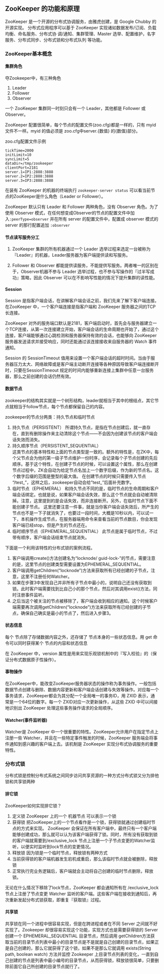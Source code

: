 ## ZooKeeper 的功能和原理

ZooKeeper 是一个开源的分布式协调服务，由雅虎创建，是 Google Chubby 的开源实现。
分布式应用程序可以基于 ZooKeeper 实现诸如数据发布/订阅、负载均衡、命名服务、分布式协
调/通知、集群管理、Master 选举、配置维护，名字服务、分布式同步、分布式锁和分布式队列
等功能。

### ZooKeeper基本概念

#### 集群角色

夺Zookeeper中，有三种角色
1. Leader
2. Follower
3. Observer

一个 ZooKeeper 集群同一时刻只会有一个 Leader，其他都是 Follower 或 Observer。

ZooKeeper 配置很简单，每个节点的配置文件(zoo.cfg)都是一样的，只有 myid 文件不一样。myid 的值必须是 zoo.cfg中server.{数值} 的{数值}部分。

zoo.cfg配置文件示例 
```
tickTime=2000
initLimit=10
syncLimit=5
dataDir=/tmp/zookeeper
clientPort=2181
server.1=IP1:2888:3888
server.2=IP2:2888:3888
server.3=IP3:2888:3888
```

在装有 ZooKeeper 的机器的终端执行 `zookeeper-server status` 可以看当前节点的ZooKeeper是什么角色（Leader or Follower）。

ZooKeeper 默认只有 Leader 和 Follower 两种角色，没有 Observer 角色。为了使用 Observer 模式，在任何想变成Observer的节点的配置文件中加入`:peerType=observer` 并在所有 server 的配置文件中，配置成 observer 模式的 server 的那行配置追加 `:observer`

#### 节点读写服务分工
1. ZooKeeper 集群的所有机器通过一个 Leader 选举过程来选定一台被称为『Leader』的机器，Leader服务器为客户端提供读和写服务。

2. Follower 和 Observer 都能提供读服务，不能提供写服务。两者唯一的区别在于，Observer机器不参与 Leader 选举过程，也不参与写操作的『过半写成功』策略，因此 Observer 可以在不影响写性能的情况下提升集群的读性能。

#### Session
Session 是指客户端会话，在讲解客户端会话之前，我们先来了解下客户端连接。在ZooKeeper 中，一个客户端连接是指客户端和 ZooKeeper 服务器之间的TCP长连接。

ZooKeeper 对外的服务端口默认是2181，客户端启动时，首先会与服务器建立一个TCP连接，从第一次连接建立开始，客户端会话的生命周期也开始了，通过这个连接，客户端能够通过心跳检测和服务器保持有效的会话，也能够向 ZooKeeper 服务器发送请求并接受响应，同时还能通过该连接接收来自服务器的 Watch 事件通知。

Session 的 SessionTimeout 值用来设置一个客户端会话的超时时间。当由于服务器压力太大、网络故障或是客户端主动断开连接等各种原因导致客户端连接断开时，只要在SessionTimeout 规定的时间内能够重新连接上集群中任意一台服务器，那么之前创建的会话仍然有效。


#### 数据节点
zookeeper的结构其实就是一个树形结构，leader就相当于其中的根结点，其它节点就相当于follow节点，每个节点都保留自己的内容。

zookeeper的节点分两类：持久节点和临时节点
1. 持久节点（PERSISTENT） 
所谓持久节点，是指在节点创建后，就一直存在，直到有删除操作来主动清除这个节点——不会因为创建该节点的客户端会话失效而消失。
2. 持久顺序节点（PERSISTENT_SEQUENTIAL）  
这类节点的基本特性和上面的节点类型是一致的。额外的特性是，在ZK中，每个父节点会为他的第一级子节点维护一份时序，会记录每个子节点创建的先后顺序。基于这个特性，在创建子节点的时候，可以设置这个属性，那么在创建节点过程中，ZK会自动为给定节点名加上一个数字后缀，作为新的节点名。这个数字后缀的范围是整型的最大值。 
在创建节点的时候只需要传入节点 “/test_”，这样之后，zookeeper自动会给”test_”后面补充数字。
3. 临时节点（EPHEMERAL） 
和持久节点不同的是，临时节点的生命周期和客户端会话绑定。也就是说，如果客户端会话失效，那么这个节点就会自动被清除掉。注意，这里提到的是会话失效，而非连接断开。另外，在临时节点下面不能创建子节点。 
这里还要注意一件事，就是当你客户端会话失效后，所产生的节点也不是一下子就消失了，也要过一段时间，大概是10秒以内，可以试一下，本机操作生成节点，在服务器端用命令来查看当前的节点数目，你会发现客户端已经stop，但是产生的节点还在。
4. 临时顺序节点（EPHEMERAL_SEQUENTIAL） 
此节点是属于临时节点，不过带有顺序，客户端会话结束节点就消失。

下面是一个利用该特性的分布式锁的案例流程。 
1. 客户端调用create()方法创建名为“locknode/ 
guid-lock-”的节点，需要注意的是，这里节点的创建类型需要设置为EPHEMERAL_SEQUENTIAL。 
2. 客户端调用getChildren(“locknode”)方法来获取所有已经创建的子节点，注意，这里不注册任何Watcher。 
4. 如果在步骤3中发现自己并非所有子节点中最小的，说明自己还没有获取到锁。此时客户端需要找到比自己小的那个节点，然后对其调用exist()方法，同时注册事件监听。 
5. 之后当这个被关注的节点被移除了，客户端会收到相应的通知。这个时候客户端需要再次调用getChildren(“locknode”)方法来获取所有已经创建的子节点，确保自己确实是最小的节点了，然后进入步骤3。


#### 状态信息
每个 节点除了存储数据内容之外，还存储了 节点本身的一些状态信息。用 get 命令可以同时获得某个 节点的内容和状态信息

在 ZooKeeper 中，version 属性是用来实现乐观锁机制中的『写入校验』的（保证分布式数据原子性操作）。

#### 事物操作
在ZooKeeper中，能改变ZooKeeper服务器状态的操作称为事务操作。一般包括数据节点创建与删除、数据内容更新和客户端会话创建与失效等操作。对应每一个事务请求，ZooKeeper都会为其分配一个全局唯一的事务ID，用 ZXID 表示，通常是一个64位的数字。每一个 ZXID对应一次更新操作，从这些 ZXID 中可以间接地识别出 ZooKeeper 处理这些事务操作请求的全局顺序。

#### Watcher(事件监听器)
Watcher是 ZooKeeper 中一个很重要的特性。ZooKeeper允许用户在指定节点上注册一些 Watcher，并且在一些特定事件触发的时候，ZooKeeper 服务端会将事件通知到感兴趣的客户端上去。该机制是 ZooKeeper 实现分布式协调服务的重要特性。

### 分布式锁
分布式锁是控制分布式系统之间同步访问共享资源的一种方式分布式锁又分为排他锁和共享锁两种

#### 排它锁 
ZooKeeper如何实现排它锁？

1. 定义锁 
ZooKeeper 上的一个 机器节点 可以表示一个锁
2. 获得锁 
把ZooKeeper上的一个节点看作是一个锁，获得锁就通过创建临时节点的方式来实现。 ZooKeeper 会保证在所有客户端中，最终只有一个客户端能够创建成功，那么就可以认为该客户端获得了锁。同时，所有没有获取到锁的客户端就需要到/exclusive_lock 节点上注册一个子节点变更的Watcher监听，以便实时监听到lock节点的变更情况。
3. 释放锁 
因为锁是一个临时节点，释放锁有两种方式
 1. 当前获得锁的客户端机器发生宕机或重启，那么该临时节点就会被删除，释放锁
 2. 正常执行完业务逻辑后，客户端就会主动将自己创建的临时节点删除，释放锁。

无论在什么情况下移除了lock节点，ZooKeeper 都会通知所有在 /exclusive_lock 节点上注册了节点变更 Watcher 监听的客户端。这些客户端在接收到通知后，再次重新发起分布式锁获取，即重复『获取锁』过程。

#### 共享锁
共享锁在同一个进程中很容易实现，但是在跨进程或者在不同 Server 之间就不好实现了。Zookeeper 却很容易实现这个功能，实现方式也是需要获得锁的 Server 创建一个 EPHEMERAL_SEQUENTIAL 目录节点，然后调用 getChildren方法获取当前的目录节点列表中最小的目录节点是不是就是自己创建的目录节点，如果正是自己创建的，那么它就获得了这个锁，如果不是那么它就调用 exists(String path, boolean watch) 方法并监控 Zookeeper 上目录节点列表的变化，一直到自己创建的节点是列表中最小编号的目录节点，从而获得锁，释放锁很简单，只要删除前面它自己所创建的目录节点就行了。
